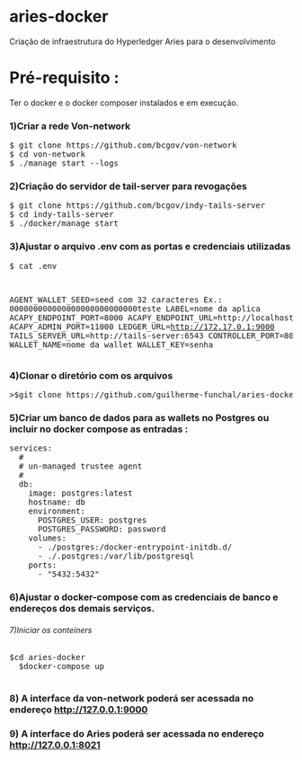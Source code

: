 # aries-docker

Criação de infraestrutura do Hyperledger Aries para o desenvolvimento

# Pré-requisito : 
Ter o docker e o docker composer instalados e em execução.

### 1)Criar a rede Von-network
<pre>
$ git clone https://github.com/bcgov/von-network
$ cd von-network
$ ./manage start --logs
</pre>

### 2)Criação do servidor de tail-server para revogações
<pre>
$ git clone https://github.com/bcgov/indy-tails-server
$ cd indy-tails-server
$ ./docker/manage start
</pre>

### 3)Ajustar o arquivo .env com as portas e credenciais utilizadas
<pre>
$ cat .env
</pre><pre>
AGENT_WALLET_SEED=seed com 32 caracteres Ex.: 000000000000000000000000000teste
LABEL=nome da aplica
ACAPY_ENDPOINT_PORT=8000
ACAPY_ENDPOINT_URL=http://localhost:8000/
ACAPY_ADMIN_PORT=11000
LEDGER_URL=http://172.17.0.1:9000
TAILS_SERVER_URL=http://tails-server:6543
CONTROLLER_PORT=8080
WALLET_NAME=nome da wallet
WALLET_KEY=senha
</pre>

### 4)Clonar o diretório com os arquivos
<pre>>$git clone https://github.com/guilherme-funchal/aries-docker.git</pre>

### 5)Criar um banco de dados para as wallets no Postgres ou incluir no docker compose as entradas : 
<pre>
services:
  #
  # un-managed trustee agent
  #
  db:
    image: postgres:latest
    hostname: db
    environment:
      POSTGRES_USER: postgres
      POSTGRES_PASSWORD: password
    volumes:
      - ./postgres:/docker-entrypoint-initdb.d/
      - ./.postgres:/var/lib/postgresql
    ports:
      - "5432:5432"
</pre>
### 6)Ajustar o docker-compose com as credenciais de banco e endereços dos demais serviços.
  
###### 7)Iniciar os conteiners
  <pre>$cd aries-docker
  $docker-compose up
  </pre>
  
### 8) A interface da von-network poderá ser acessada no endereço http://127.0.0.1:9000
  
### 9) A interface do Aries poderá ser acessada no endereço http://127.0.0.1:8021
  
